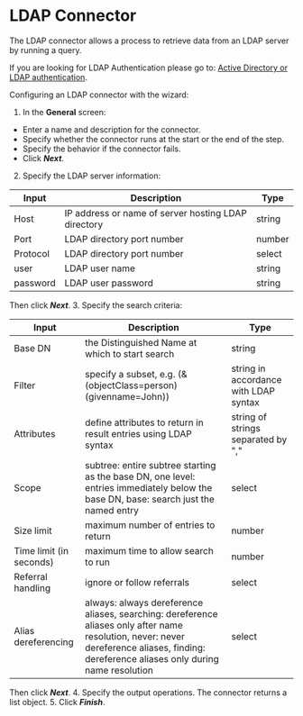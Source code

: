 # LDAP Connector

The LDAP connector allows a process to retrieve data from an LDAP server by running a query.   

If you are looking for LDAP Authentication please go to: [Active Directory or LDAP authentication](https://documentation.bonitasoft.com/bonita/${varVersion}/active-directory-or-ldap-authentication).

Configuring an LDAP connector with the wizard:

1. In the **General** screen:
  * Enter a name and description for the connector. 
  * Specify whether the connector runs at the start or the end of the step.
  * Specify the behavior if the connector fails.
  * Click **_Next_**.
2. Specify the LDAP server information:  

| Input  | Description  | Type  | 
| ------ | ------------ |------ |
| Host  | IP address or name of server hosting LDAP directory  | string  |
| Port  | LDAP directory port number  | number  | 
| Protocol  | LDAP directory port number  | select  | 
| user  | LDAP user name  | string  | 
| password  | LDAP user password  | string  |

Then click **_Next_**.
3. Specify the search criteria:

| Input  | Description  | Type  | 
| ------ | ------------ | ----- |
| Base DN  | the Distinguished Name at which to start search  | string  | 
| Filter  | specify a subset, e.g. (&(objectClass=person)(givenname=John))  | string in accordance with LDAP syntax  |
| Attributes  | define attributes to return in result entries using LDAP syntax  | string of strings separated by ","  |
| Scope  | subtree: entire subtree starting as the base DN, one level: entries immediately below the base DN, base: search just the named entry  | select  |
| Size limit  | maximum number of entries to return  | number  |
| Time limit (in seconds)  | maximum time to allow search to run  | number  | 
| Referral handling  | ignore or follow referrals  | select  | 
| Alias dereferencing  | always: always dereference aliases, searching: dereference aliases only after name resolution, never: never dereference aliases, finding: dereference aliases only during name resolution  | select  |

Then click **_Next_**.
4. Specify the output operations. The connector returns a list object.
5. Click **_Finish_**.

